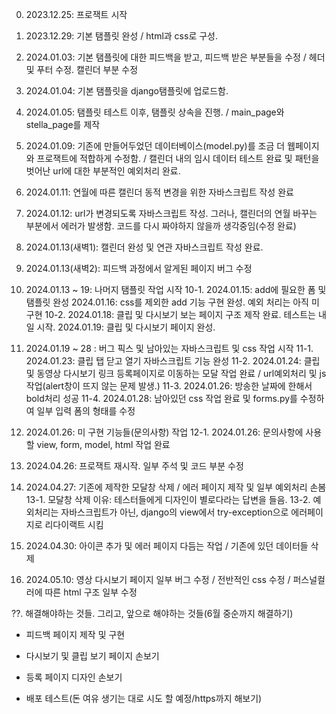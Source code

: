0. 2023.12.25: 프로잭트 시작

1. 2023.12.29: 기본 탬플릿 완성 / html과 css로 구성.

2. 2024.01.03: 기본 탬플릿에 대한 피드백을 받고, 피드백 받은 부분들을 수정 / 헤더 및 푸터 수정. 캘린더 부분 수정

3. 2024.01.04: 기본 탬플릿을 django탬플릿에 업로드함.

4. 2024.01.05: 탬플릿 테스트 이후, 탬플릿 상속을 진행. / main_page와 stella_page를 제작

5. 2024.01.09: 기존에 만들어두었던 데이터베이스(model.py)를 조금 더 웹페이지와 프로잭트에 적합하게 수정함. / 캘린더 내의 임시 데이터 테스트 완료 및 패턴을 벗어난 url에 대한 부분적인 예외처리 완료.

6. 2024.01.11: 연월에 따른 캘린더 동적 변경을 위한 자바스크립트 작성 완료

7. 2024.01.12: url가 변경되도록 자바스크립트 작성. 그러나, 캘린더의 연월 바꾸는 부분에서 에러가 발생함. 코드를 다시 짜야하지 않을까 생각중임(수정 완료)

8. 2024.01.13(새벽1): 캘린더 완성 및 연관 자바스크립트 작성 완료.

9. 2024.01.13(새벽2): 피드백 과정에서 알게된 페이지 버그 수정

10. 2024.01.13 ~ 19: 나머지 탬플릿 작업 시작
10-1. 2024.01.15: add에 필요한 폼 및 탬플릿 완성
      2024.01.16: css를 제외한 add 기능 구현 완성. 예외 처리는 아직 미구현
10-2. 2024.01.18: 클립 및 다시보기 보는 페이지 구조 제작 완료. 테스트는 내일 시작.
      2024.01.19: 클립 및 다시보기 페이지 완성.

11. 2024.01.19 ~ 28 : 버그 픽스 및 남아있는 자바스크립트 및 css 작업 시작
11-1. 2024.01.23: 클립 탭 닫고 열기 자바스크립트 기능 완성
11-2. 2024.01.24: 클립 및 동영상 다시보기 링크 등록페이지로 이동하는 모달 작업 완료 / url예외처리 및 js작업(alert창이 뜨지 않는 문제 발생.)
11-3. 2024.01.26: 방송한 날짜에 한해서 bold처리 성공
11-4. 2024.01.28: 남아있던 css 작업 완료 및 forms.py를 수정하여 일부 입력 폼의 형태를 수정
      
12. 2024.01.26: 미 구현 기능들(문의사항) 작업
12-1. 2024.01.26: 문의사항에 사용할 view, form, model, html 작업 완료

13. 2024.04.26: 프로잭트 재시작. 일부 주석 및 코드 부분 수정

14. 2024.04.27: 기존에 제작한 모달창 삭제 / 에러 페이지 제작 및 일부 예외처리 손봄
13-1. 모달창 삭제 이유: 테스터들에게 디자인이 별로다라는 답변을 들음.
13-2. 예외처리는 자바스크립트가 아닌, django의 view에서 try-exception으로 에러페이지로 리다이랙트 시킴

15. 2024.04.30: 아이콘 추가 및 에러 페이지 다듬는 작업 / 기존에 있던 데이터들 삭제

16. 2024.05.10: 영상 다시보기 페이지 일부 버그 수정 / 전반적인 css 수정 / 퍼스널컬러에 따른 html 구조 일부 수정



??. 해결해야하는 것들. 그리고, 앞으로 해야하는 것들(6월 중순까지 해결하기)
- 피드백 페이지 제작 및 구현
- 다시보기 및 클립 보기 페이지 손보기
- 등록 페이지 디자인 손보기

- 배포 테스트(돈 여유 생기는 대로 시도 할 예정/https까지 해보기)